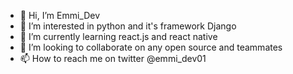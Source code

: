 - 👋 Hi, I’m Emmi_Dev
- 👀 I’m interested in python and it's framework Django
- 🌱 I’m currently learning react.js and react native
- 💞️ I’m looking to collaborate on any open source and teammates 
- 📫 How to reach me on twitter @emmi_dev01

<!---
Github-Emmi/Github-Emmi is a ✨ special ✨ repository because its `README.md` (this file) appears on your GitHub profile.
You can click the Preview link to take a look at your changes.
--->
